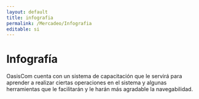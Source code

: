 ```yaml
---
layout: default
title: infografia
permalink: /Mercadeo/Infografia
editable: si
---
```


# Infografía


OasisCom cuenta con un sistema de capacitación que le servirá para aprender a realizar ciertas operaciones en el sistema y algunas herramientas que le facilitarán y le harán más agradable la navegabilidad.

